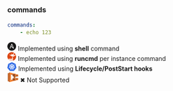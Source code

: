 ### commands
```yaml
commands:
    - echo 123
```

<img src="../images/ansible_icon.png"/> Implemented using <b>shell</b> command<br>
<img src="../images/cloudinit_icon.png"/> Implemented using <b>runcmd</b> per instance command<br>
<img src="../images/k8s_icon.png" /> Implemented using <b>Lifecycle/PostStart hooks</b><br>
<img src="../images/ecs.png"/> ✖  Not Supported <br>
